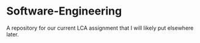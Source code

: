 # Software-Engineering
A repository for our current LCA assignment that I will likely put elsewhere later.
